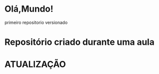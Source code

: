 # Olá,Mundo!
 primeiro repositorio versionado

 Repositório criado durante uma aula
===========
ATUALIZAÇÃO
===========
